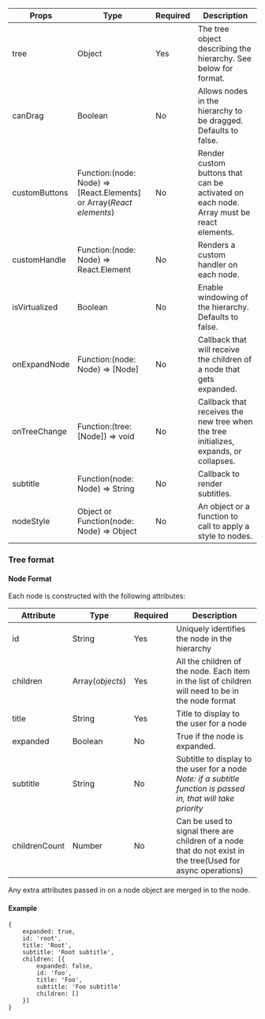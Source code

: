 Props | Type | Required | Description
----- | ---- | -------- | -----------
tree | Object | Yes | The tree object describing the hierarchy. See below for format.
canDrag | Boolean | No | Allows nodes in the hierarchy to be dragged. Defaults to false.
customButtons | Function:(node: Node) => [React.Elements] or Array(*React elements*) | No | Render custom buttons that can be activated on each node. Array must be react elements.
customHandle | Function:(node: Node) => React.Element | No | Renders a custom handler on each node.
isVirtualized | Boolean | No | Enable windowing of the hierarchy. Defaults to false.
onExpandNode | Function:(node: Node) => [Node] | No | Callback that will receive the children of a node that gets expanded.
onTreeChange | Function:(tree: [Node]) => void | No | Callback that receives the new tree when the tree initializes, expands, or collapses.
subtitle | Function(node: Node) => String | No | Callback to render subtitles.
nodeStyle | Object or Function(node: Node) => Object | No | An object or a function to call to apply a style to nodes.

### Tree format

#### Node Format

Each node is constructed with the following attributes:

Attribute | Type | Required | Description
--------- | ---- | -------- | -----------
id | String | Yes | Uniquely identifies the node in the hierarchy
children | Array(*objects*) | Yes | All the children of the node. Each item in the list of children will need to be in the node format
title | String | Yes | Title to display to the user for a node
expanded | Boolean | No | True if the node is expanded.
subtitle | String | No | Subtitle to display to the user for a node *Note: if a subtitle function is passed in, that will take priority*
childrenCount | Number | No | Can be used to signal there are children of a node that do not exist in the tree(Used for async operations)


Any extra attributes passed in on a node object are merged in to the node.

#### Example

```
{
	expanded: true,
	id: 'root',
	title: 'Root',
	subtitle: 'Root subtitle',
	children: [{
		expanded: false,
		id: 'foo',
		title: 'Foo',
		subtitle: 'Foo subtitle'
		children: []
	}]
}
```
